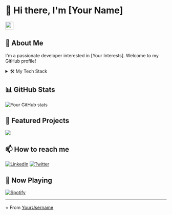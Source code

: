 # 👋 Hi there, I'm [Your Name]

<img src="https://media.giphy.com/media/hvRJCLFzcasrR4ia7z/giphy.gif" width="25px">

## 🚀 About Me
I'm a passionate developer interested in [Your Interests]. Welcome to my GitHub profile!

<details>
<summary>🛠️ My Tech Stack</summary>

- 💻 Languages: [List your programming languages]
- 🌐 Web Technologies: [List web technologies]
- 🗄️ Databases: [List databases]
- 🔧 Tools: [List tools and software]

</details>

## 📊 GitHub Stats

![Your GitHub stats](https://github-readme-stats.vercel.app/api?username=YourUsername&show_icons=true&theme=radical)

## 🌟 Featured Projects

<a href="https://github.com/YourUsername/ProjectName">
  <img align="center" src="https://github-readme-stats.vercel.app/api/pin/?username=YourUsername&repo=ProjectName&theme=radical" />
</a>

## 📫 How to reach me

[![LinkedIn](https://img.shields.io/badge/-LinkedIn-blue?style=flat-square&logo=Linkedin&logoColor=white&link=https://www.linkedin.com/in/YourProfile/)](https://www.linkedin.com/in/YourProfile/)
[![Twitter](https://img.shields.io/badge/-Twitter-1DA1F2?style=flat-square&logo=twitter&logoColor=white&link=https://twitter.com/YourHandle)](https://twitter.com/YourHandle)

## 🎵 Now Playing

[![Spotify](https://novatorem-YourUsername.vercel.app/api/spotify)](https://open.spotify.com/user/YourSpotifyUsername)

---

⭐️ From [YourUsername](https://github.com/YourUsername)
